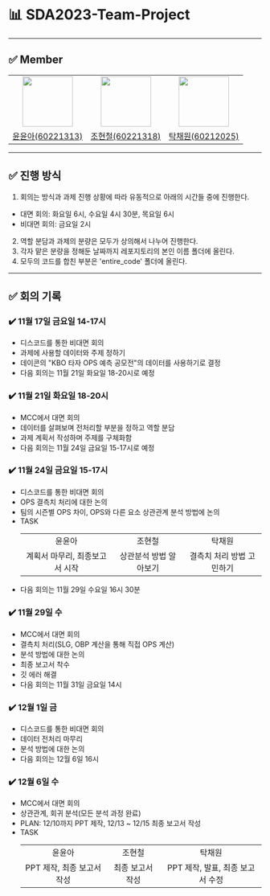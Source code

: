 # 📊 SDA2023-Team-Project
----
## ✅ Member
<center>
<table  width="100%">
  <tr>
    <td  align="center">
      <img  src="https://avatars.githubusercontent.com/u/125724313?v=4"  width="100px;"  alt=""/>
    </td>
    <td  align="center">
      <img  src="https://avatars.githubusercontent.com/u/107767918?v=4"  width="100px;"  alt=""/>
    </td>
    <td  align="center">
      <img  src="https://avatars.githubusercontent.com/u/128283286?v=4"  width="100px;"  alt=""/>
    </td>
  </tr>
  <tr>
    <td align="center">
        <a href="https://github.com/yun-as">
            <div>윤윤아(60221313)</div>
        </a>
    </td>
    <td align="center">
        <a href="https://github.com/lunnyz3">
            <div>조현철(60221318)</div>
        </a>
    </td>
    </td>
    <td align="center">
        <a href="https://github.com/noweahct">
            <div>탁채원(60212025)</div>
        </a>
    </td>
  </tr>
</table>
</center>

----

## ✅ 진행 방식
1. 회의는 방식과 과제 진행 상황에 따라 유동적으로 아래의 시간들 중에 진행한다.
- 대면 회의: 화요일 6시, 수요일 4시 30분, 목요일 6시
- 비대면 회의: 금요일 2시
2. 역할 분담과 과제의 분량은 모두가 상의해서 나누어 진행한다.
3. 각자 맡은 분량을 정해둔 날짜까지 레포지토리의 본인 이름 폴더에 올린다.
4. 모두의 코드를 합친 부분은 'entire_code' 폴더에 올린다.
  
----
## ✅ 회의 기록
### ✔️ 11월 17일 금요일 14-17시
- 디스코드를 통한 비대면 회의
- 과제에 사용할 데이터와 주제 정하기
- 데이콘의 "KBO 타자 OPS 예측 공모전"의 데이터를 사용하기로 결정
- 다음 회의는 11월 21일 화요일 18-20시로 예정


### ✔️ 11월 21일 화요일 18-20시
- MCC에서 대면 회의
- 데이터를 살펴보며 전처리할 부분을 정하고 역할 분담
- 과제 계획서 작성하며 주제를 구체화함
- 다음 회의는 11월 24일 금요일 15-17시로 예정


### ✔️ 11월 24일 금요일 15-17시
- 디스코드를 통한 비대면 회의
- OPS 결측치 처리에 대한 논의
- 팀의 시즌별 OPS 차이, OPS와 다른 요소 상관관계 분석 방법에 논의
- TASK
  <table>
  <tr>
    <tr>
    <td align="center">
        윤윤아
    </td>
    <td align="center">
        조현철
    </td>
    </td>
    <td align="center">
        탁채원
    </td>
  </tr>
    <td  align="center">
       계획서 마무리, 최종보고서 시작
    </td>
    <td  align="center">
      상관분석 방법 알아보기
    </td>
    <td  align="center">
      결측치 처리 방법 고민하기
    </td>
  </tr>
  </table>
- 다음 회의는 11월 29일 수요일 16시 30분


### ✔️ 11월 29일 수
- MCC에서 대면 회의
- 결측치 처리(SLG, OBP 계산을 통해 직접 OPS 계산)
- 분석 방법에 대한 논의
- 최종 보고서 착수
- 깃 에러 해결
- 다음 회의는 11월 31일 금요일 14시


### ✔️ 12월 1일 금
- 디스코드를 통한 비대면 회의
- 데이터 전처리 마무리
- 분석 방법에 대한 논의
- 다음 회의는 12월 6일 16시


### ✔️ 12월 6일 수
- MCC에서 대면 회의
- 상관관계, 회귀 분석(모든 분석 과정 완료)
- PLAN: 12/10까지 PPT 제작, 12/13 ~ 12/15 최종 보고서 작성
- TASK
   <table>
  <tr>
    <tr>
    <td align="center">
        윤윤아
    </td>
    <td align="center">
        조현철
    </td>
    </td>
    <td align="center">
        탁채원
    </td>
  </tr>
    <td  align="center">
       PPT 제작, 최종 보고서 작성
    </td>
    <td  align="center">
      최종 보고서 작성
    </td>
    <td  align="center">
      PPT 제작, 발표, 최종 보고서 수정
    </td>
  </tr>
  </table>


